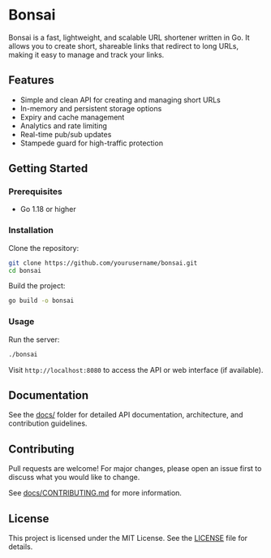 
# Bonsai

Bonsai is a fast, lightweight, and scalable URL shortener written in Go. It allows you to create short, shareable links that redirect to long URLs, making it easy to manage and track your links.

## Features
- Simple and clean API for creating and managing short URLs
- In-memory and persistent storage options
- Expiry and cache management
- Analytics and rate limiting
- Real-time pub/sub updates
- Stampede guard for high-traffic protection

## Getting Started

### Prerequisites
- Go 1.18 or higher

### Installation
Clone the repository:
```sh
git clone https://github.com/yourusername/bonsai.git
cd bonsai
```
Build the project:
```sh
go build -o bonsai
```

### Usage
Run the server:
```sh
./bonsai
```
Visit `http://localhost:8080` to access the API or web interface (if available).

## Documentation
See the [docs/](docs/) folder for detailed API documentation, architecture, and contribution guidelines.

## Contributing
Pull requests are welcome! For major changes, please open an issue first to discuss what you would like to change.

See [docs/CONTRIBUTING.md](docs/CONTRIBUTING.md) for more information.

## License
This project is licensed under the MIT License. See the [LICENSE](LICENSE) file for details.
